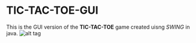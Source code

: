 # TIC-TAC-TOE-GUI
This is the GUI version of the **TIC-TAC-TOE** game created uisng *SWING* in java.
![alt tag](http://url/to/CAPTURE.JPG)
